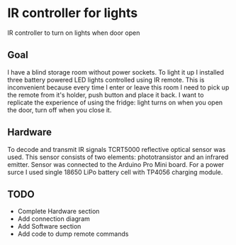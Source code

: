 # IR controller for lights
 IR controller to turn on lights when door open

## Goal
 I have a blind storage room without power sockets. To light it up I installed three battery powered LED lights controlled using IR remote. This is inconvenient because every time I enter or leave this room I need to pick up the remote from it's holder, push button and place it back. I want to replicate the experience of using the fridge: light turns on when you open the door, turn off when you close it.

## Hardware
 To decode and transmit IR signals TCRT5000 reflective optical sensor was used. This sensor consists of two elements: phototransistor and an infrared emitter. Sensor was connected to the Arduino Pro Mini board. For a power surce I used single 18650 LiPo battery cell with TP4056 charging module.

## TODO
* Complete Hardware section
* Add connection diagram
* Add Software section
* Add code to dump remote commands
